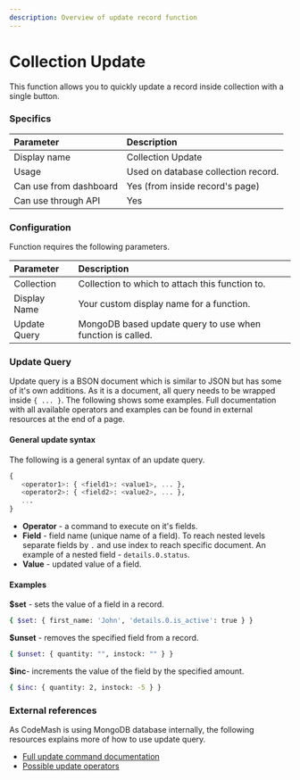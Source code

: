```yaml
---
description: Overview of update record function
---
```


# Collection Update

This function allows you to quickly update a record inside collection with a single button.

### Specifics

| Parameter | Description |
| :--- | :--- |
| Display name | Collection Update |
| Usage | Used on database collection record. |
| Can use from dashboard | Yes \(from inside record's page\) |
| Can use through API | Yes |

### Configuration

Function requires the following parameters.

| Parameter | Description |
| :--- | :--- |
| Collection | Collection to which to attach this function to. |
| Display Name | Your custom display name for a function. |
| Update Query | MongoDB based update query to use when function is called. |

### Update Query

Update query is a BSON document which is similar to JSON but has some of it's own additions. As it is a document, all query needs to be wrapped inside `{ ... }`. The following shows some examples. Full documentation with all available operators and examples can be found in external resources at the end of a page.

#### General update syntax

The following is a general syntax of an update query.

```sql
{
   <operator1>: { <field1>: <value1>, ... },
   <operator2>: { <field2>: <value2>, ... },
   ...
}
```

* **Operator** - a command to execute on it's fields.
* **Field** - field name \(unique name of a field\). To reach nested levels separate fields by `.` and use index  to reach specific document. An example of a nested field - `details.0.status`.
* **Value** - updated value of a field.

#### Examples

**$set** - sets the value of a field in a record.

```bash
{ $set: { first_name: 'John', 'details.0.is_active': true } }
```

**$unset** - removes the specified field from a record.

```bash
{ $unset: { quantity: "", instock: "" } }
```

**$inc**- increments the value of the field by the specified amount.

```bash
{ $inc: { quantity: 2, instock: -5 } }
```

### External references

As CodeMash is using MongoDB database internally, the following resources explains more of how to use update query.

* [Full update command documentation](https://docs.mongodb.com/manual/reference/method/db.collection.update/)
* [Possible update operators](https://docs.mongodb.com/manual/reference/operator/update/#id1)

